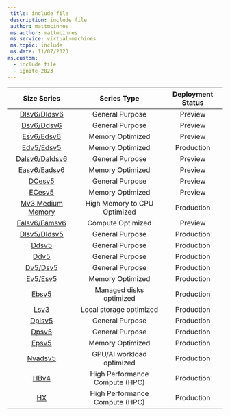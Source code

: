 ```yaml
---
 title: include file
 description: include file
 author: mattmcinnes
 ms.author: mattmcinnes
 ms.service: virtual-machines
 ms.topic: include
 ms.date: 11/07/2023
ms.custom:
  - include file
  - ignite-2023
---
```


| Size Series | Series Type | Deployment Status |
|:-:|:-:|:-:|
| [Dlsv6/Dldsv6](../../virtual-machines/dlsv6-dldsv6-series.md)  | General Purpose              | Preview    |
| [Dsv6/Ddsv6](../../virtual-machines/dsv6-ddsv6-series.md)      | General Purpose              | Preview    |
| [Esv6/Edsv6](../../virtual-machines/esv6-edsv6-series.md)      | Memory Optimized             | Preview    |
| [Edv5/Edsv5](../../virtual-machines/edv5-edsv5-series.md)      | Memory Optimized             | Production |
| [Dalsv6/Daldsv6](../../virtual-machines/dalsv6-daldsv6-series.md) | General Purpose           | Preview    |
| [Easv6/Eadsv6](../../virtual-machines/easv6-eadsv6-series.md)  | Memory Optimized             | Preview    |
| [DCesv5](../../virtual-machines/dcesv5-dcedsv5-series.md)      | General Purpose              | Preview    |
| [ECesv5](../../virtual-machines/ecesv5-ecedsv5-series.md)      | Memory Optimized             | Preview    |
| [Mv3 Medium Memory](../../virtual-machines/msv3-mdsv3-medium-series.md)| High Memory to CPU Optimized | Production  |
| [Falsv6/Famsv6](../../virtual-machines/fasv6-falsv6-series.md) | Compute Optimized              | Preview    |
| [Dlsv5/Dldsv5](../../virtual-machines/dlsv5-dldsv5-series.md)         | General Purpose         | Production |
| [Ddsv5](../../virtual-machines/sizes/general-purpose/ddsv5-series.md)| General Purpose          |Production|
| [Ddv5](../../virtual-machines/sizes/general-purpose/ddv5-series.md)| General Purpose            |Production|
| [Dv5/Dsv5](../../virtual-machines/dv5-dsv5-series.md)          | General Purpose                | Production |
| [Ev5/Esv5](../../virtual-machines/ev5-esv5-series.md)          | Memory Optimized               | Production |
| [Ebsv5](../../virtual-machines/ebdsv5-ebsv5-series.md)         | Managed disks optimized        | Production |
| [Lsv3](../../virtual-machines/lsv3-series.md)                  | Local storage optimized        | Production |
| [Dplsv5](../../virtual-machines/dplsv5-dpldsv5-series.md)      | General Purpose                | Production |
| [Dpsv5](../../virtual-machines/dpsv5-dpdsv5-series.md)         | General Purpose                | Production |
| [Epsv5](../../virtual-machines/epsv5-epdsv5-series.md)         | Memory Optimized               | Production |
| [Nvadsv5](../../virtual-machines/nva10v5-series.md)            | GPU/AI workload optimized      | Production |
| [HBv4](../../virtual-machines/hbv4-series.md)                  | High Performance Compute (HPC) | Production |
| [HX](../../virtual-machines/hx-series.md)                      | High Performance Compute (HPC) | Production |

